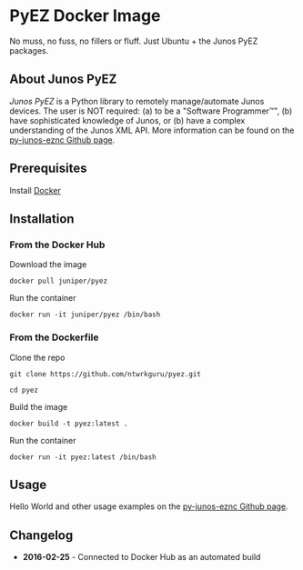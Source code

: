 # PyEZ Docker Image

No muss, no fuss, no fillers or fluff. Just Ubuntu + the Junos PyEZ packages.

## About Junos PyEZ

*Junos PyEZ* is a Python library to remotely manage/automate Junos devices. The user is NOT required: (a) to be a "Software Programmer™", (b) have sophisticated knowledge of Junos, or (b) have a complex understanding of the Junos XML API. More information can be found on the [py-junos-eznc Github page](https://github.com/Juniper/py-junos-eznc/blob/master/README.md).

## Prerequisites

Install [Docker](https://docs.docker.com "Getting started with Docker")

## Installation

### From the Docker Hub

Download the image

`docker pull juniper/pyez`

Run the container

`docker run -it juniper/pyez /bin/bash`

### From the Dockerfile

Clone the repo

`git clone https://github.com/ntwrkguru/pyez.git`

`cd pyez`

Build the image

`docker build -t pyez:latest .`

Run the container

`docker run -it pyez:latest /bin/bash`

## Usage

Hello World and other usage examples on the [py-junos-eznc Github page](https://github.com/Juniper/py-junos-eznc/blob/master/README.md).

## Changelog

- **2016-02-25** - Connected to Docker Hub as an automated build
